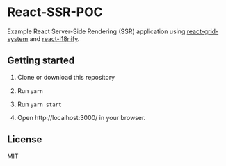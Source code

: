 # React-SSR-POC

Example React Server-Side Rendering (SSR) application using [react-grid-system](https://github.com/sealninja/react-grid-system) and [react-i18nify](https://github.com/sealninja/react-i18nify).

## Getting started

1. Clone or download this repository

2. Run `yarn`

3. Run `yarn start`

4. Open http://localhost:3000/ in your browser.

## License

MIT